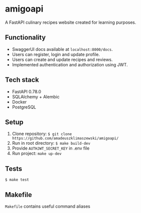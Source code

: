 # amigoapi
A FastAPI culinary recipes website created for learning purposes.

## Functionality
* SwaggerUI docs available at `localhost:8000/docs`.
* Users can register, login and update profile.
* Users can create and update recipes and reviews.
* Implemented authentication and authorization using JWT.


## Tech stack
* FastAPI 0.78.0
* SQLAlchemy + Alembic
* Docker
* PostgreSQL

## Setup
1. Clone repository:
`$ git clone https://github.com/amadeuszklimaszewski/amigoapi/`
2. Run in root directory:
`$ make build-dev`
3. Provide `AUTHJWT_SECRET_KEY` in .env file
4. Run project: `make up-dev`

## Tests
`$ make test`

## Makefile
`Makefile` contains useful command aliases
